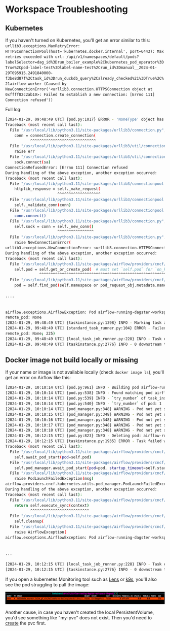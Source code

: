 # Workspace Troubleshooting

## Kubernetes

If you haven't turned on Kubernetes, you'll get an error similar to this:
`urllib3.exceptions.MaxRetryError: HTTPSConnectionPool(host='kubernetes.docker.internal', port=6443): Max retries exceeded with url: /api/v1/namespaces/default/pods?labelSelector=dag_id%3Drun_boiler_example%2Ckubernetes_pod_operator%3DTrue%2Cpod-label-test%3Dlabel-name-test%2Crun_id%3Dmanual__2024-01-29T095915.2491840000-f3be8d87f%2Ctask_id%3Drun_duckdb_query%2Calready_checked%21%3DTrue%2C%21airflow-worker (Caused by NewConnectionError('<urllib3.connection.HTTPSConnection object at 0xffff82c2ab10>: Failed to establish a new connection: [Errno 111] Connection refused'))`


Full log:
```sh
[2024-01-29, 09:48:49 UTC] {pod.py:1017} ERROR - 'NoneType' object has no attribute 'metadata'
Traceback (most recent call last):
  File "/usr/local/lib/python3.11/site-packages/urllib3/connection.py", line 174, in _new_conn
    conn = connection.create_connection(
           ^^^^^^^^^^^^^^^^^^^^^^^^^^^^^
  File "/usr/local/lib/python3.11/site-packages/urllib3/util/connection.py", line 95, in create_connection
    raise err
  File "/usr/local/lib/python3.11/site-packages/urllib3/util/connection.py", line 85, in create_connection
    sock.connect(sa)
ConnectionRefusedError: [Errno 111] Connection refused
During handling of the above exception, another exception occurred:
Traceback (most recent call last):
  File "/usr/local/lib/python3.11/site-packages/urllib3/connectionpool.py", line 714, in urlopen
    httplib_response = self._make_request(
                       ^^^^^^^^^^^^^^^^^^^
  File "/usr/local/lib/python3.11/site-packages/urllib3/connectionpool.py", line 403, in _make_request
    self._validate_conn(conn)
  File "/usr/local/lib/python3.11/site-packages/urllib3/connectionpool.py", line 1053, in _validate_conn
    conn.connect()
  File "/usr/local/lib/python3.11/site-packages/urllib3/connection.py", line 363, in connect
    self.sock = conn = self._new_conn()
                       ^^^^^^^^^^^^^^^^
  File "/usr/local/lib/python3.11/site-packages/urllib3/connection.py", line 186, in _new_conn
    raise NewConnectionError(
urllib3.exceptions.NewConnectionError: <urllib3.connection.HTTPSConnection object at 0xffff82db3650>: Failed to establish a new connection: [Errno 111] Connection refused
During handling of the above exception, another exception occurred:
Traceback (most recent call last):
  File "/usr/local/lib/python3.11/site-packages/airflow/providers/cncf/kubernetes/operators/pod.py", line 583, in execute_sync
    self.pod = self.get_or_create_pod(  # must set `self.pod` for `on_kill`
               ^^^^^^^^^^^^^^^^^^^^^^^^^^^^^^^^^^^^^^^^^^^^^^^^^^^^^^^^^^^^
  File "/usr/local/lib/python3.11/site-packages/airflow/providers/cncf/kubernetes/operators/pod.py", line 545, in get_or_create_pod
    pod = self.find_pod(self.namespace or pod_request_obj.metadata.namespace, context=context)

....


airflow.exceptions.AirflowException: Pod airflow-running-dagster-workspace-jdkqug7h returned a failure.
remote_pod: None
[2024-01-29, 09:48:49 UTC] {taskinstance.py:1398} INFO - Marking task as UP_FOR_RETRY. dag_id=run_boiler_example, task_id=run_duckdb_query, execution_date=20210501T000000, start_date=20240129T094849, end_date=20240129T094849
[2024-01-29, 09:48:49 UTC] {standard_task_runner.py:104} ERROR - Failed to execute job 3 for task run_duckdb_query (Pod airflow-running-dagster-workspace-jdkqug7h returned a failure.
remote_pod: None; 225)
[2024-01-29, 09:48:49 UTC] {local_task_job_runner.py:228} INFO - Task exited with return code 1
[2024-01-29, 09:48:49 UTC] {taskinstance.py:2776} INFO - 0 downstream tasks scheduled from follow-on schedule check
```


## Docker image not build locally or missing

If your name or image is not available locally (check `docker image ls`), you'll get an error on Airflow like this:

```sh
[2024-01-29, 10:10:14 UTC] {pod.py:961} INFO - Building pod airflow-running-dagster-workspace-64ngbudj with labels: {'dag_id': 'run_boiler_example', 'task_id': 'run_duckdb_query', 'run_id': 'manual__2024-01-29T101013.7029880000-328a76b5e', 'kubernetes_pod_operator': 'True', 'try_number': '1'}
[2024-01-29, 10:10:14 UTC] {pod.py:538} INFO - Found matching pod airflow-running-dagster-workspace-64ngbudj with labels {'airflow_kpo_in_cluster': 'False', 'airflow_version': '2.7.1-astro.1', 'dag_id': 'run_boiler_example', 'kubernetes_pod_operator': 'True', 'pod-label-test': 'label-name-test', 'run_id': 'manual__2024-01-29T101013.7029880000-328a76b5e', 'task_id': 'run_duckdb_query', 'try_number': '1'}
[2024-01-29, 10:10:14 UTC] {pod.py:539} INFO - `try_number` of task_instance: 1
[2024-01-29, 10:10:14 UTC] {pod.py:540} INFO - `try_number` of pod: 1
[2024-01-29, 10:10:14 UTC] {pod_manager.py:348} WARNING - Pod not yet started: airflow-running-dagster-workspace-64ngbudj
[2024-01-29, 10:10:15 UTC] {pod_manager.py:348} WARNING - Pod not yet started: airflow-running-dagster-workspace-64ngbudj
[2024-01-29, 10:10:16 UTC] {pod_manager.py:348} WARNING - Pod not yet started: airflow-running-dagster-workspace-64ngbudj
[2024-01-29, 10:10:17 UTC] {pod_manager.py:348} WARNING - Pod not yet started: airflow-running-dagster-workspace-64ngbudj
[2024-01-29, 10:10:18 UTC] {pod_manager.py:348} WARNING - Pod not yet started: airflow-running-dagster-workspace-64ngbudj
[2024-01-29, 10:12:15 UTC] {pod.py:823} INFO - Deleting pod: airflow-running-dagster-workspace-64ngbudj
[2024-01-29, 10:12:15 UTC] {taskinstance.py:1935} ERROR - Task failed with exception
Traceback (most recent call last):
  File "/usr/local/lib/python3.11/site-packages/airflow/providers/cncf/kubernetes/operators/pod.py", line 594, in execute_sync
    self.await_pod_start(pod=self.pod)
  File "/usr/local/lib/python3.11/site-packages/airflow/providers/cncf/kubernetes/operators/pod.py", line 556, in await_pod_start
    self.pod_manager.await_pod_start(pod=pod, startup_timeout=self.startup_timeout_seconds)
  File "/usr/local/lib/python3.11/site-packages/airflow/providers/cncf/kubernetes/utils/pod_manager.py", line 354, in await_pod_start
    raise PodLaunchFailedException(msg)
airflow.providers.cncf.kubernetes.utils.pod_manager.PodLaunchFailedException: Pod took longer than 120 seconds to start. Check the pod events in kubernetes to determine why.
During handling of the above exception, another exception occurred:
Traceback (most recent call last):
  File "/usr/local/lib/python3.11/site-packages/airflow/providers/cncf/kubernetes/operators/pod.py", line 578, in execute
    return self.execute_sync(context)
           ^^^^^^^^^^^^^^^^^^^^^^^^^^
  File "/usr/local/lib/python3.11/site-packages/airflow/providers/cncf/kubernetes/operators/pod.py", line 617, in execute_sync
    self.cleanup(
  File "/usr/local/lib/python3.11/site-packages/airflow/providers/cncf/kubernetes/operators/pod.py", line 746, in cleanup
    raise AirflowException(
airflow.exceptions.AirflowException: Pod airflow-running-dagster-workspace-64ngbudj returned a failure.


...

[2024-01-29, 10:12:15 UTC] {local_task_job_runner.py:228} INFO - Task exited with return code 1
[2024-01-29, 10:12:15 UTC] {taskinstance.py:2776} INFO - 0 downstream tasks scheduled from follow-on schedule check
```


If you open a kubernetes Monitoring tool such as [Lens](https://k8slens.dev/) or [k9s](https://k9scli.io/), you'll also see the pod struggling to pull the image:

![](../images/workspaces-error-pull-image.png)


Another cause, in case you haven't created the local PersistentVolume, you'd see something like "my-pvc" does not exist. Then you'd need to [create](https://kanton-bern.github.io/hellodata-be/concepts/workspaces/#volumes-pvc) the pvc first.
